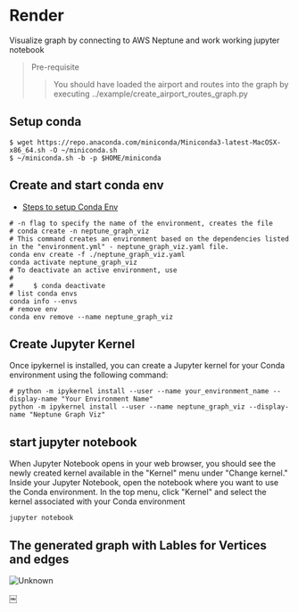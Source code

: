 # Render
Visualize graph by connecting to AWS Neptune and work working jupyter notebook

>Pre-requisite
>> You should have loaded the airport and routes into the graph  by executing ../example/create_airport_routes_graph.py   

## Setup conda
```shell
$ wget https://repo.anaconda.com/miniconda/Miniconda3-latest-MacOSX-x86_64.sh -O ~/miniconda.sh
$ ~/miniconda.sh -b -p $HOME/miniconda 
```

## Create and start conda env  
- [Steps to setup Conda Env](https://github.com/paramraghavan/beginners-py-learn/blob/4019888505a849be9bbfda5f4c952b9101277c5a/setup_conda_env.md)

```shell
# -n flag to specify the name of the environment, creates the file
# conda create -n neptune_graph_viz
# This command creates an environment based on the dependencies listed in the "environment.yml" - neptune_graph_viz.yaml file.
conda env create -f ./neptune_graph_viz.yaml
conda activate neptune_graph_viz
# To deactivate an active environment, use
#
#     $ conda deactivate
# list conda envs
conda info --envs
# remove env
conda env remove --name neptune_graph_viz
```

## Create Jupyter Kernel
Once ipykernel is installed, you can create a Jupyter kernel for your Conda environment using the following command:
```shell
# python -m ipykernel install --user --name your_environment_name --display-name "Your Environment Name"
python -m ipykernel install --user --name neptune_graph_viz --display-name "Neptune Graph Viz"

```

## start jupyter notebook
When Jupyter Notebook opens in your web browser, you should see the newly created kernel available in the "Kernel" menu under "Change kernel."
Inside your Jupyter Notebook, open the notebook where you want to use the Conda environment. In the top menu, click "Kernel" and select the kernel associated with your Conda environment

```shell
jupyter notebook
```

## The generated graph with Lables for Vertices and edges
![Unknown](https://github.com/paramraghavan/tinkerpop/assets/52529498/8372ae04-454e-4aca-bd1d-176f191bd996)


￼

